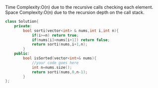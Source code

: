 Time Complexity:O(n) due to the recursive calls checking each element.
Space Complexity:O(n) due to the recursion depth on the call stack.


```cpp
class Solution{	
    private:
        bool sorti(vector<int> & nums,int i,int n){
            if(i>=n) return true;
            if(nums[i]>nums[i+1]) return false;
            return sorti(nums,i+1,n);
        }
	public:
		bool isSorted(vector<int>& nums){
			//your code goes here
            int n=nums.size();
            return sorti(nums,0,n-1);
		}
};
